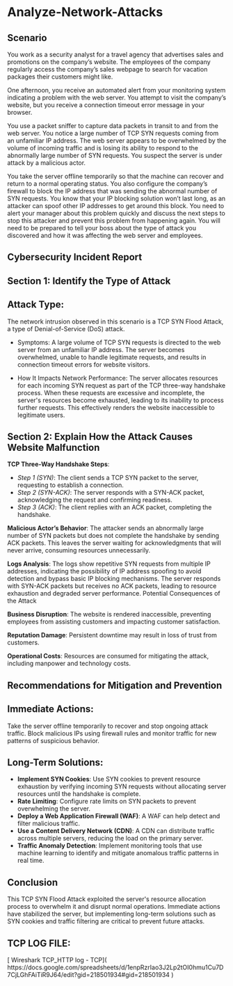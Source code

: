 # Analyze-Network-Attacks

<h2> Scenario </h2>
You work as a security analyst for a travel agency that advertises sales and promotions on the company’s website. The employees of the company regularly access the company’s sales webpage to search for vacation packages their customers might like. 

One afternoon, you receive an automated alert from your monitoring system indicating a problem with the web server. You attempt to visit the company’s website, but you receive a connection timeout error message in your browser.

You use a packet sniffer to capture data packets in transit to and from the web server. You notice a large number of TCP SYN requests coming from an unfamiliar IP address. The web server appears to be overwhelmed by the volume of incoming traffic and is losing its ability to respond to the abnormally large number of SYN requests. You suspect the server is under attack by a malicious actor. 

You take the server offline temporarily so that the machine can recover and return to a normal operating status. You also configure the company’s firewall to block the IP address that was sending the abnormal number of SYN requests. You know that your IP blocking solution won’t last long, as an attacker can spoof other IP addresses to get around this block. You need to alert your manager about this problem quickly and discuss the next steps to stop this attacker and prevent this problem from happening again. You will need to be prepared to tell your boss about the type of attack you discovered and how it was affecting the web server and employees.

<h2> Cybersecurity Incident Report </h2>

 <h2>Section 1: Identify the Type of Attack </h2> 

## Attack Type: ##
The network intrusion observed in this scenario is a TCP SYN Flood Attack, a type of Denial-of-Service (DoS) attack.

- Symptoms:
A large volume of TCP SYN requests is directed to the web server from an unfamiliar IP address.
The server becomes overwhelmed, unable to handle legitimate requests, and results in connection timeout errors for website visitors.

- How It Impacts Network Performance:
The server allocates resources for each incoming SYN request as part of the TCP three-way handshake process. When these requests are excessive and incomplete, the server's resources become exhausted, leading to its inability to process further requests.
This effectively renders the website inaccessible to legitimate users.

<h2> Section 2: Explain How the Attack Causes Website Malfunction </h2>

**TCP Three-Way Handshake Steps**:
  - *Step 1 (SYN)*: The client sends a TCP SYN packet to the server, requesting to   establish a connection.
  - *Step 2 (SYN-ACK)*: The server responds with a SYN-ACK packet, acknowledging the request and confirming readiness.
  - *Step 3 (ACK)*: The client replies with an ACK packet, completing the handshake.

**Malicious Actor’s Behavior**:
The attacker sends an abnormally large number of SYN packets but does not complete the handshake by sending ACK packets. This leaves the server waiting for acknowledgments that will never arrive, consuming resources unnecessarily.

**Logs Analysis**:
The logs show repetitive SYN requests from multiple IP addresses, indicating the possibility of IP address spoofing to avoid detection and bypass basic IP blocking mechanisms.
The server responds with SYN-ACK packets but receives no ACK packets, leading to resource exhaustion and degraded server performance.
Potential Consequences of the Attack

**Business Disruption**:
The website is rendered inaccessible, preventing employees from assisting customers and impacting customer satisfaction.

**Reputation Damage**:
Persistent downtime may result in loss of trust from customers.

**Operational Costs**:
Resources are consumed for mitigating the attack, including manpower and technology costs.

<h2> Recommendations for Mitigation and Prevention</h2>

## Immediate Actions: ##
Take the server offline temporarily to recover and stop ongoing attack traffic.
Block malicious IPs using firewall rules and monitor traffic for new patterns of suspicious behavior.

## Long-Term Solutions: ##
  
- **Implement SYN Cookies**: Use SYN cookies to prevent resource exhaustion by verifying incoming SYN requests without allocating server resources until the handshake is complete.
- **Rate Limiting**: Configure rate limits on SYN packets to prevent overwhelming the server.
- **Deploy a Web Application Firewall (WAF)**: A WAF can help detect and filter malicious traffic.
- **Use a Content Delivery Network (CDN)**: A CDN can distribute traffic across multiple servers, reducing the load on the primary server.
- **Traffic Anomaly Detection**: Implement monitoring tools that use machine learning to identify and mitigate anomalous traffic patterns in real time.

<h2> Conclusion </h2>
This TCP SYN Flood Attack exploited the server's resource allocation process to overwhelm it and disrupt normal operations. Immediate actions have stabilized the server, but implementing long-term solutions such as SYN cookies and traffic filtering are critical to prevent future attacks. 

<h2> TCP LOG FILE:</h2>
[ Wireshark TCP_HTTP log - TCP]( https://docs.google.com/spreadsheets/d/1enpRzrIao3J2Lp2tOI0hmu1Cu7D7CjLGhFAiTiR9J64/edit?gid=218501934#gid=218501934 )
